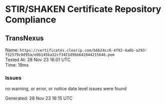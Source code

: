 # STIR/SHAKEN Certificate Repository Compliance

## TransNexus

Name: `https://certificates.clearip.com/b6b24cc6-4f92-4a6b-a293-f52579c0d95a/e0b145ba32cf3421d9bb642844215646.pem`\
Tested At: 28 Nov 23 16:01 UTC\
Time: 19ms

### Issues

no warning, or error, or notice date level issues were found

Generated: 28 Nov 23 16:15 UTC